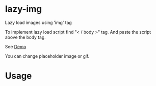 # lazy-img
Lazy load images using 'img' tag

To implement lazy load script find "< / body >" tag. And paste the script above the body tag.

See [Demo](https://ekrishnabani.blogspot.com)

You can change placeholder image or gif.

# Usage

<script async src='https://cdn.jsdelivr.net/gh/Aptalk116/lazy-img@main/lazy-img-min.js'></script>
